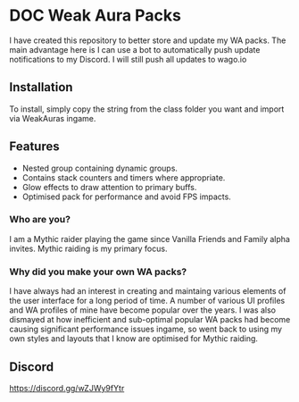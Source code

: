 # DOC Weak Aura Packs

I have created this repository to better store and update my WA packs. The main advantage here is I can use a bot to automatically push update notifications to my Discord. I will still push all updates to wago.io


## **Installation**
To install, simply copy the string from the class folder you want and import via WeakAuras ingame.

## **Features**
- Nested group containing dynamic groups.
- Contains stack counters and timers where appropriate.
- Glow effects to draw attention to primary buffs.
- Optimised pack for performance and avoid FPS impacts.

  

### **Who are you?**
I am a Mythic raider playing the game since Vanilla Friends and Family alpha invites. Mythic raiding is my primary focus. 

### **Why did you make your own WA packs?**
I have always had an interest in creating and maintaing various elements of the user interface for a long period of time. A number of various UI profiles and WA profiles of mine have become popular over the years. 
I was also dismayed at how inefficient and sub-optimal popular WA packs had become causing significant performance issues ingame, so went back to using my own styles and layouts that I know are optimised for Mythic raiding. 

## Discord
https://discord.gg/wZJWy9fYtr
